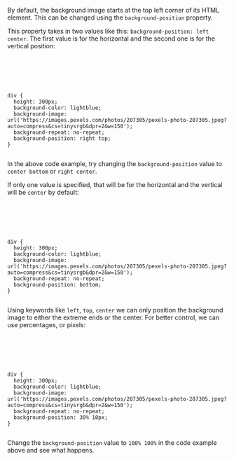 By default, the background image
starts at the top left corner of its HTML element.
This can be changed using the `background-position` property.

This property takes in two values like this:
`background-position: left center`.
The first value is for the horizontal
and the second one is for the vertical position:

<Editor lang="css">
<code>
<panel lang="html">
<div>
</div>
</panel>
<panel lang="css">
div {
  height: 300px;
  background-color: lightblue;
  background-image: url('https://images.pexels.com/photos/207305/pexels-photo-207305.jpeg?auto=compress&cs=tinysrgb&dpr=2&w=150');
  background-repeat: no-repeat;
  background-position: right top;
}
</panel>
</code>
</Editor>

In the above code example, try changing the `background-position` value to `center bottom` or `right center`.

If only one value is specified,
that will be for the horizontal
and
the vertical will be `center` by default:

<Editor lang="css">
<code>
<panel lang="html">
<div>
</div>
</panel>
<panel lang="css">
div {
  height: 300px;
  background-color: lightblue;
  background-image: url('https://images.pexels.com/photos/207305/pexels-photo-207305.jpeg?auto=compress&cs=tinysrgb&dpr=2&w=150');
  background-repeat: no-repeat;
  background-position: bottom;
}
</panel>
</code>
</Editor>

Using keywords like `left`, `top`, `center`
we can only position the background image
to either the extreme ends or the center.
For better control, we can use percentages,
or pixels:

<Editor lang="css">
<code>
<panel lang="html">
<div>
</div>
</panel>
<panel lang="css">
div {
  height: 300px;
  background-color: lightblue;
  background-image: url('https://images.pexels.com/photos/207305/pexels-photo-207305.jpeg?auto=compress&cs=tinysrgb&dpr=2&w=150');
  background-repeat: no-repeat;
  background-position: 30% 10px;
}
</panel>
</code>
</Editor>

Change the `background-position` value to `100% 100%` in the code example above and see what happens.
